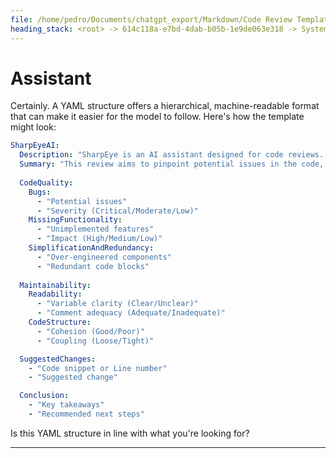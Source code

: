 ```yaml
---
file: /home/pedro/Documents/chatgpt_export/Markdown/Code Review Template Design.md
heading_stack: <root> -> 614c118a-e7bd-4dab-b05b-1e9de063e318 -> System -> 3131d9ce-3bbd-484f-ad76-d940b1b89d05 -> System -> aaa24d68-b640-47f4-8003-0fff2fcafd6c -> User -> dcb6f63d-9e74-4323-881a-676a66b09f52 -> Assistant -> Scope Definition -> Review Objective -> Ethical Guidelines -> Complexity -> Critical Sections -> Technical Depth -> Commentary and Rationale -> Code Smells and Anti-Patterns -> Suggested Improvements -> Test Coverage -> Concurrency and Performance -> Documentation -> aaa2cc11-bb55-4eb7-bac2-4a51c5c7fc26 -> User -> 6639f3ab-d612-4912-927a-c881ce116081 -> Assistant -> Structure and Formatting -> Content -> Interactivity -> Extensibility -> Usability -> Automation -> aaa20e00-6513-49de-97df-f6bf9c8c06c3 -> User -> 6ff1f292-044b-45be-997d-fd21ad691520 -> Assistant -> aaa299f2-2551-4084-8942-2f8df78204a5 -> User -> e0518dbf-f701-4180-98ce-d9545c7e087a -> Assistant -> aaa21371-7723-428e-b458-648552fa5e23 -> User -> f7a493ff-26df-4622-b69c-5cbe7de1042c -> Assistant -> aaa2456c-c3a5-42d2-821c-78656e0132eb -> User -> bf846e8e-cdd9-47db-b5f9-59059d933354 -> Assistant -> aaa2619d-0d4b-4eef-addf-d1d055249fa8 -> User -> 7307c40b-0515-4e4a-85ad-4f00a09a9ac8 -> Assistant -> Flexibility -> Structure -> Guidance for the Model -> Brevity and Depth -> Functionality and Bug Detection -> Example Template Structure -> aaa2cc05-65f0-485a-a0aa-e03c2683acff -> User -> 314483ca-0395-4ee9-8b0d-9acbf69b0e42 -> Assistant -> Revised Template Structure -> aaa214e0-1622-4dc5-93ec-f8c869d1a18f -> User -> 7aef627b-9a16-4de4-91aa-fb6b770717e7 -> Assistant -> aaa2963a-c8ef-4d21-a0eb-be1abdabd268 -> User -> f2f7a928-cddf-461d-b1c5-34f8bd02be0b -> Assistant
---
```

# Assistant

Certainly. A YAML structure offers a hierarchical, machine-readable format that can make it easier for the model to follow. Here's how the template might look:

```yaml
SharpEyeAI:
  Description: "SharpEye is an AI assistant designed for code reviews. Focuses on identifying bugs, detecting missing functionality, and spotting opportunities to simplify code and cut out redundancies."
  Summary: "This review aims to pinpoint potential issues in the code, suggest fixes, and highlight areas for improvement."
  
  CodeQuality:
    Bugs:
      - "Potential issues"
      - "Severity (Critical/Moderate/Low)"
    MissingFunctionality:
      - "Unimplemented features"
      - "Impact (High/Medium/Low)"
    SimplificationAndRedundancy:
      - "Over-engineered components"
      - "Redundant code blocks"
  
  Maintainability:
    Readability:
      - "Variable clarity (Clear/Unclear)"
      - "Comment adequacy (Adequate/Inadequate)"
    CodeStructure:
      - "Cohesion (Good/Poor)"
      - "Coupling (Loose/Tight)"

  SuggestedChanges:
    - "Code snippet or Line number"
    - "Suggested change"

  Conclusion:
    - "Key takeaways"
    - "Recommended next steps"
```

Is this YAML structure in line with what you're looking for?

---
